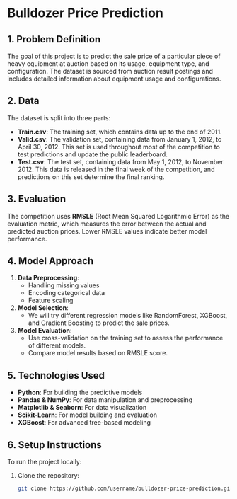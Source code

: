 # Bulldozer Price Prediction

## 1. Problem Definition
The goal of this project is to predict the sale price of a particular piece of heavy equipment at auction based on its usage, equipment type, and configuration. The dataset is sourced from auction result postings and includes detailed information about equipment usage and configurations.

## 2. Data
The dataset is split into three parts:
- **Train.csv**: The training set, which contains data up to the end of 2011.
- **Valid.csv**: The validation set, containing data from January 1, 2012, to April 30, 2012. This set is used throughout most of the competition to test predictions and update the public leaderboard.
- **Test.csv**: The test set, containing data from May 1, 2012, to November 2012. This data is released in the final week of the competition, and predictions on this set determine the final ranking.

## 3. Evaluation
The competition uses **RMSLE** (Root Mean Squared Logarithmic Error) as the evaluation metric, which measures the error between the actual and predicted auction prices. Lower RMSLE values indicate better model performance.

## 4. Model Approach
1. **Data Preprocessing**:
    - Handling missing values
    - Encoding categorical data
    - Feature scaling
2. **Model Selection**:
    - We will try different regression models like RandomForest, XGBoost, and Gradient Boosting to predict the sale prices.
3. **Model Evaluation**:
    - Use cross-validation on the training set to assess the performance of different models.
    - Compare model results based on RMSLE score.

## 5. Technologies Used
- **Python**: For building the predictive models
- **Pandas & NumPy**: For data manipulation and preprocessing
- **Matplotlib & Seaborn**: For data visualization
- **Scikit-Learn**: For model building and evaluation
- **XGBoost**: For advanced tree-based modeling

## 6. Setup Instructions
To run the project locally:
1. Clone the repository:
   ```bash
   git clone https://github.com/username/bulldozer-price-prediction.git
